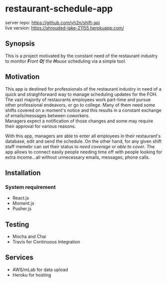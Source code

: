 # restaurant-schedule-app

server repo: https://github.com/yh2n/shift-api<br>
live version: https://shrouded-lake-21155.herokuapp.com/

## Synopsis

This is a project motivated by the constant need of the restaurant industry to monitor _**F**ront **O**f the **H**ouse_ scheduling via a simple tool.

## Motivation

This app is destined for professionals of the restaurant industry in need of a quick and straighforward way to manage
scheduling updates for the FOH. The vast majority of restaurants employees work part-time and pursue other professional endeavors,
or go to college. Many of them need some shifts covered on a moment's notice and this results in a constant exchange of emails/messages
between coworkers. <br>Managers expect a notification of those changes and some may require their approval for various reasons.

With this app, managers are able to enter all employees in their restaurant's database, edit and send the schedule. On the other hand, for any given shift
staff memebr can set their status to _need coverage_ or _able to cover_. The app allows to connect easily people needing time off with people
looking for extra income...all without unnecessary emails, messages, phone calls.

## Installation

### System requirement

-   React.js
-   Moment.js
-   Pusher.js

## Testing

-   Mocha and Chai
-   Travis for Continuous Integration

## Services

-   AWS/mLab for data upload
-   Heroku for hosting
